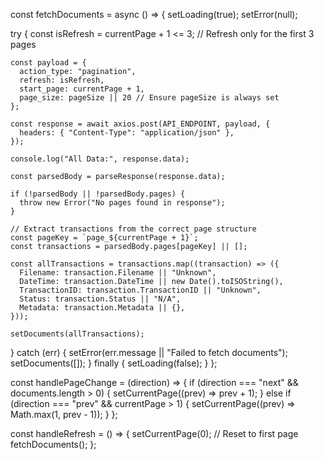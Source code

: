 const fetchDocuments = async () => {
  setLoading(true);
  setError(null);

  try {
    const isRefresh = currentPage + 1 <= 3; // Refresh only for the first 3 pages

    const payload = {
      action_type: "pagination",
      refresh: isRefresh, 
      start_page: currentPage + 1,
      page_size: pageSize || 20 // Ensure pageSize is always set
    };

    const response = await axios.post(API_ENDPOINT, payload, {
      headers: { "Content-Type": "application/json" },
    });

    console.log("All Data:", response.data);

    const parsedBody = parseResponse(response.data);

    if (!parsedBody || !parsedBody.pages) {
      throw new Error("No pages found in response");
    }

    // Extract transactions from the correct page structure
    const pageKey = `page_${currentPage + 1}`;
    const transactions = parsedBody.pages[pageKey] || [];

    const allTransactions = transactions.map((transaction) => ({
      Filename: transaction.Filename || "Unknown",
      DateTime: transaction.DateTime || new Date().toISOString(),
      TransactionID: transaction.TransactionID || "Unknown",
      Status: transaction.Status || "N/A",
      Metadata: transaction.Metadata || {},
    }));

    setDocuments(allTransactions);
  } catch (err) {
    setError(err.message || "Failed to fetch documents");
    setDocuments([]);
  } finally {
    setLoading(false);
  }
};



const handlePageChange = (direction) => {
  if (direction === "next" && documents.length > 0) {
    setCurrentPage((prev) => prev + 1);
  } else if (direction === "prev" && currentPage > 1) {
    setCurrentPage((prev) => Math.max(1, prev - 1));
  }
};


const handleRefresh = () => {
  setCurrentPage(0); // Reset to first page
  fetchDocuments();
};
